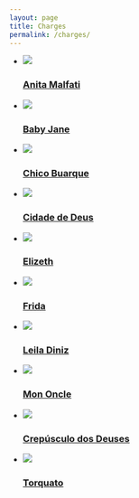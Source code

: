 ```yaml
---
layout: page
title: Charges
permalink: /charges/
---
```


<ul class="cbp-rfgrid">
  <li>
    <a href="/caricaturas/anita">
      <img src="/assets/images/anita.jpg" />
      <div><h3>Anita Malfati</h3></div>
    </a>
  </li>
  <li>
    <a href="/caricaturas/baby">
      <img src="/assets/images/baby.jpg" />
      <div><h3>Baby Jane</h3></div>
    </a>
  </li>
  <li>
    <a href="/caricaturas/chico">
      <img src="/assets/images/chico.jpg" />
      <div><h3>Chico Buarque</h3></div>
    </a>
  </li>
  <li>
    <a href="/caricaturas/cidade">
      <img src="/assets/images/cidade.jpg" />
      <div><h3>Cidade de Deus</h3></div>
    </a>
  </li>
  <li>
    <a href="/caricaturas/elizeth">
      <img src="/assets/images/elizeth.jpg" />
      <div><h3>Elizeth</h3></div>
    </a>
  </li>
  <li>
    <a href="/caricaturas/frida">
      <img src="/assets/images/frida.jpg" />
      <div><h3>Frida</h3></div>
    </a>
  </li>
  <li>
    <a href="/caricaturas/leila">
      <img src="/assets/images/leila.jpg" />
      <div><h3>Leila Diniz</h3></div>
    </a>
  </li>
  <li>
    <a href="/caricaturas/mononcle">
      <img src="/assets/images/mononcle.jpg" />
      <div><h3>Mon Oncle</h3></div>
    </a>
  </li>
  <li>
    <a href="/caricaturas/crepusculo">
      <img src="/assets/images/normadesmond.jpg" />
      <div><h3>Crepúsculo dos Deuses</h3></div>
    </a>
  </li>
  <li>
    <a href="/caricaturas/torquato">
      <img src="/assets/images/torquato.jpg" />
      <div><h3>Torquato</h3></div>
    </a>
  </li>
</ul>
